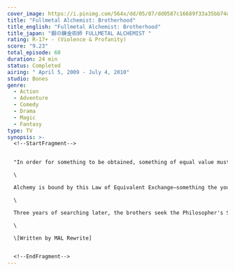 ```yaml
---
cover_image: https://i.pinimg.com/564x/dd/05/87/dd0587c16689f33a35bb74d0e53cca43.jpg
title: "Fullmetal Alchemist: Brotherhood"
title_english: "Fullmetal Alchemist: Brotherhood"
title_japan: "鋼の錬金術師 FULLMETAL ALCHEMIST "
rating: R-17+ - (Violence & Profanity)
score: "9.23"
total_episode: 60
duration: 24 min
status: Completed
airing: " April 5, 2009 - July 4, 2010"
studio: Bones
genre:
  - Action
  - Adventure
  - Comedy
  - Drama
  - Magic
  - Fantasy
type: TV
synopsis: >-
  <!--StartFragment-->


  "In order for something to be obtained, something of equal value must be lost."\

  \

  Alchemy is bound by this Law of Equivalent Exchange—something the young brothers Edward and Alphonse Elric only realize after attempting human transmutation: the one forbidden act of alchemy. They pay a terrible price for their transgression—Edward loses his left leg, Alphonse his physical body. It is only by the desperate sacrifice of Edward's right arm that he is able to affix Alphonse's soul to a suit of armor. Devastated and alone, it is the hope that they would both eventually return to their original bodies that gives Edward the inspiration to obtain metal limbs called "automail" and become a state alchemist, the Fullmetal Alchemist.\

  \

  Three years of searching later, the brothers seek the Philosopher's Stone, a mythical relic that allows an alchemist to overcome the Law of Equivalent Exchange. Even with military allies Colonel Roy Mustang, Lieutenant Riza Hawkeye, and Lieutenant Colonel Maes Hughes on their side, the brothers find themselves caught up in a nationwide conspiracy that leads them not only to the true nature of the elusive Philosopher's Stone, but their country's murky history as well. In between finding a serial killer and racing against time, Edward and Alphonse must ask themselves if what they are doing will make them human again... or take away their humanity.\

  \

  \[Written by MAL Rewrite]


  <!--EndFragment-->
---
```

